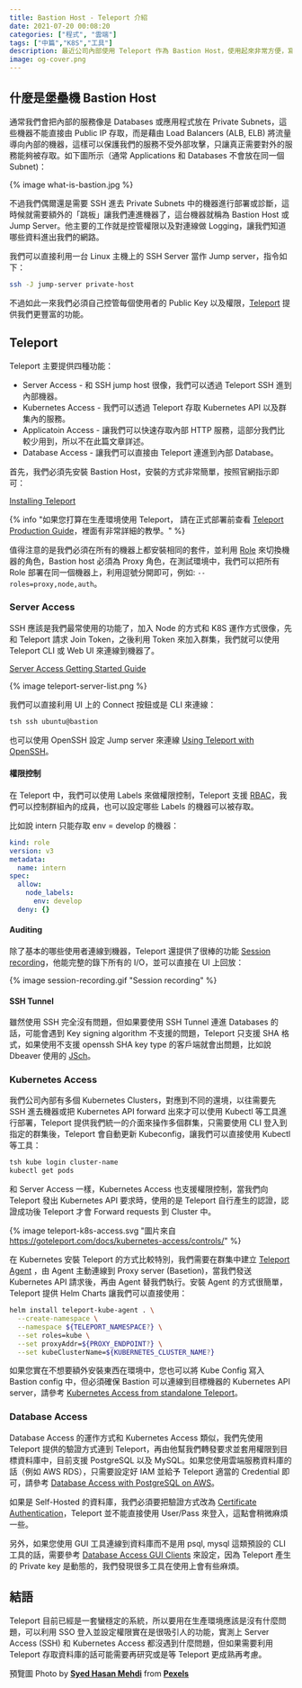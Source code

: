 ```yaml
---
title: Bastion Host - Teleport 介紹
date: 2021-07-20 00:08:20
categories: ["程式", "雲端"]
tags: ["中篇","K8S","工具"]
description: 最近公司內部使用 Teleport 作為 Bastion Host，使用起來非常方便，寫篇文章簡單介紹一下它。
image: og-cover.png
---
```


## 什麼是堡壘機 Bastion Host

通常我們會把內部的服務像是 Databases 或應用程式放在 Private Subnets，這些機器不能直接由 Public IP 存取，而是藉由 Load Balancers (ALB, ELB) 將流量導向內部的機器，這樣可以保護我們的服務不受外部攻擊，只讓真正需要對外的服務能夠被存取。如下圖所示（通常 Applications 和 Databases 不會放在同一個 Subnet)：

{% image what-is-bastion.jpg %}

不過我們偶爾還是需要 SSH 進去 Private Subnets 中的機器進行部署或診斷，這時候就需要額外的「跳板」讓我們連進機器了，這台機器就稱為 Bastion Host 或 Jump Server。他主要的工作就是控管權限以及對連線做 Logging，讓我們知道哪些資料進出我們的網路。

我們可以直接利用一台 Linux 主機上的 SSH Server 當作 Jump server，指令如下：

```bash
ssh -J jump-server private-host
```

不過如此一來我們必須自己控管每個使用者的 Public Key 以及權限，[Teleport](https://goteleport.com/) 提供我們更豐富的功能。

## Teleport

Teleport 主要提供四種功能：

- Server Access - 和 SSH jump host 很像，我們可以透過 Teleport SSH 進到內部機器。
- Kubernetes Access - 我們可以透過 Teleport 存取 Kubernetes API 以及群集內的服務。
- Applicatoin Access -  讓我們可以快速存取內部 HTTP 服務，這部分我們比較少用到，所以不在此篇文章詳述。
- Database Access - 讓我們可以直接由 Teleport 連進到內部 Database。

首先，我們必須先安裝 Bastion Host，安裝的方式非常簡單，按照官網指示即可：

[Installing Teleport](https://goteleport.com/docs/installation/)

{% info "如果您打算在生產環境使用 Teleport， 請在正式部署前查看 <a href='https://goteleport.com/docs/production'>Teleport Production Guide</a>，裡面有非常詳細的教學。" %}

值得注意的是我們必須在所有的機器上都安裝相同的套件，並利用 [Role](https://goteleport.com/docs/cli-docs/#teleport) 來切換機器的角色，Bastion host 必須為 Proxy 角色，在測試環境中，我們可以把所有 Role 部署在同一個機器上，利用逗號分開即可，例如: `--roles=proxy,node,auth`。

### Server Access

SSH 應該是我們最常使用的功能了，加入 Node 的方式和 K8S 運作方式很像，先和 Teleport 請求 Join Token，之後利用 Token 來加入群集，我們就可以使用 Teleport CLI 或 Web UI 來連線到機器了。

[Server Access Getting Started Guide](https://goteleport.com/docs/server-access/getting-started/)

{% image teleport-server-list.png %}

我們可以直接利用 UI 上的 Connect 按鈕或是 CLI 來連線：

```bash
tsh ssh ubuntu@bastion
```

也可以使用 OpenSSH 設定 Jump server 來連線 [Using Teleport with OpenSSH](https://goteleport.com/docs/server-access/guides/openssh/)。

#### 權限控制

在 Teleport 中，我們可以使用 Labels 來做權限控制，Teleport 支援 [RBAC](https://goteleport.com/docs/access-controls/introduction/)，我們可以控制群組內的成員，也可以設定哪些 Labels 的機器可以被存取。

比如說 intern 只能存取 env =  develop 的機器：

```yaml
kind: role
version: v3
metadata:
  name: intern
spec:
  allow:
    node_labels:
      env: develop
  deny: {}
```

#### Auditing

除了基本的哪些使用者連線到機器，Teleport 還提供了很棒的功能 [Session recording](https://goteleport.com/docs/architecture/nodes/#session-recording)，他能完整的錄下所有的 I/O，並可以直接在 UI 上回放：

{% image session-recording.gif "Session recording" %}

#### SSH Tunnel

雖然使用 SSH 完全沒有問題，但如果要使用 SSH Tunnel 連進 Databases 的話，可能會遇到 Key signing algorithm 不支援的問題，Teleport 只支援 SHA 格式，如果使用不支援 openssh SHA key type 的客戶端就會出問題，比如說 Dbeaver 使用的 [JSch](http://www.jcraft.com/jsch/)。

### Kubernetes Access

我們公司內部有多個 Kubernetes Clusters，對應到不同的還境，以往需要先 SSH 進去機器或把 Kubernetes API forward 出來才可以使用 Kubectl 等工具進行部署，Teleport 提供我們統一的介面來操作多個群集，只需要使用 CLI 登入到指定的群集後，Teleport 會自動更新 Kubeconfig，讓我們可以直接使用 Kubectl 等工具：

```bash
tsh kube login cluster-name
kubectl get pods
```

和 Server Access 一樣，Kubernetes Access 也支援權限控制，當我們向 Teleport 發出 Kubernetes API 要求時，使用的是 Teleport 自行產生的認證，認證成功後 Teleport 才會 Forward requests 到 Cluster 中。

{% image teleport-k8s-access.svg "圖片來自 https://goteleport.com/docs/kubernetes-access/controls/" %}

在 Kubernetes 安裝 Teleport 的方式比較特別，我們需要在群集中建立 [Teleport Agent](https://github.com/gravitational/teleport/tree/master/examples/chart/teleport-kube-agent) ，由 Agent 主動連線到 Proxy server (Basetion)，當我們發送 Kubernetes API 請求後，再由 Agent 替我們執行。安裝 Agent 的方式很簡單，Teleport 提供 Helm Charts 讓我們可以直接使用：

```bash
helm install teleport-kube-agent . \
  --create-namespace \
  --namespace ${TELEPORT_NAMESPACE?} \
  --set roles=kube \
  --set proxyAddr=${PROXY_ENDPOINT?} \
  --set kubeClusterName=${KUBERNETES_CLUSTER_NAME?}
```

如果您實在不想要額外安裝東西在環境中，您也可以將 Kube Config 寫入 Bastion config 中，但必須確保 Bastion 可以連線到目標機器的 Kubernetes API server，請參考 [Kubernetes Access from standalone Teleport](https://goteleport.com/docs/kubernetes-access/guides/standalone-teleport/)。

### Database Access

Database Access 的運作方式和 Kubernetes Access 類似，我們先使用 Teleport 提供的驗證方式連到 Teleport，再由他幫我們轉發要求並套用權限到目標資料庫中，目前支援 PostgreSQL 以及 MySQL。如果您使用雲端服務資料庫的話（例如 AWS RDS），只需要設定好 IAM 並給予 Teleport 適當的 Credential 即可，請參考 [Database Access with PostgreSQL on AWS](https://goteleport.com/docs/database-access/guides/postgres-aws/)。

如果是 Self-Hosted 的資料庫，我們必須要把驗證方式改為 [Certificate Authentication](https://www.postgresql.org/docs/12/auth-cert.html)，Teleport 並不能直接使用 User/Pass 來登入，這點會稍微麻煩一些。

另外，如果您使用 GUI 工具連線到資料庫而不是用 psql, mysql 這類預設的 CLI 工具的話，需要參考 [Database Access GUI Clients](https://goteleport.com/docs/database-access/guides/gui-clients/) 來設定，因為 Teleport 產生的 Private key 是動態的，我們發現很多工具在使用上會有些麻煩。



## 結語

Teleport 目前已經是一套蠻穩定的系統，所以要用在生產環境應該是沒有什麼問題，可以利用 SSO 登入並設定權限實在是很吸引人的功能，實測上 Server Access (SSH) 和 Kubernetes Access 都沒遇到什麼問題，但如果需要利用 Teleport 存取資料庫的話可能需要再研究或是等 Teleport 更成熟再考慮。 



預覽圖 Photo by **[Syed Hasan Mehdi](https://www.pexels.com/@syed-hasan-mehdi-270838?utm_content=attributionCopyText&utm_medium=referral&utm_source=pexels)** from **[Pexels](https://www.pexels.com/photo/derawar-fort-at-sunset-815880/?utm_content=attributionCopyText&utm_medium=referral&utm_source=pexels)**



